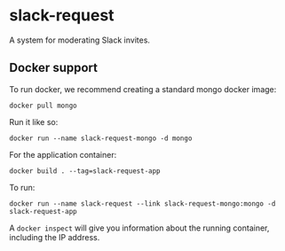 # slack-request

A system for moderating Slack invites.

## Docker support

To run docker, we recommend creating a standard mongo docker image:

    docker pull mongo

Run it like so:

    docker run --name slack-request-mongo -d mongo

For the application container:

    docker build . --tag=slack-request-app

To run:

    docker run --name slack-request --link slack-request-mongo:mongo -d slack-request-app

A `docker inspect` will give you information about the running container, including the IP address.
